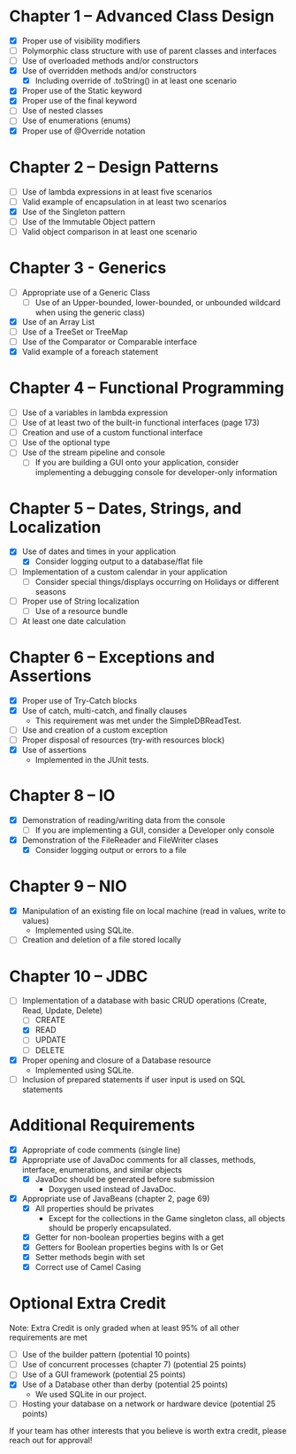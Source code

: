 # Chapter 1 – Advanced Class Design

- [X] Proper use of visibility modifiers
- [ ] Polymorphic class structure with use of parent classes and interfaces
- [ ] Use of overloaded methods and/or constructors
- [X] Use of overridden methods and/or constructors
   - [X] Including override of .toString() in at least one scenario
- [X] Proper use of the Static keyword
- [X] Proper use of the final keyword
- [ ] Use of nested classes
- [ ] Use of enumerations (enums)
- [X] Proper use of @Override notation

# Chapter 2 – Design Patterns

- [ ] Use of lambda expressions in at least five scenarios
- [ ] Valid example of encapsulation in at least two scenarios
- [X] Use of the Singleton pattern
- [ ] Use of the Immutable Object pattern
- [ ] Valid object comparison in at least one scenario

# Chapter 3 - Generics

- [ ] Appropriate use of a Generic Class
   - [ ] Use of an Upper-bounded, lower-bounded, or unbounded wildcard when using the generic class)
- [X] Use of an Array List
- [ ] Use of a TreeSet or TreeMap
- [ ] Use of the Comparator or Comparable interface
- [X] Valid example of a foreach statement

# Chapter 4 – Functional Programming

- [ ] Use of a variables in lambda expression
- [ ] Use of at least two of the built-in functional interfaces (page 173)
- [ ] Creation and use of a custom functional interface
- [ ] Use of the optional type
- [ ] Use of the stream pipeline and console
   - [ ] If you are building a GUI onto your application, consider implementing a debugging console for developer-only
      information

# Chapter 5 – Dates, Strings, and Localization

- [X] Use of dates and times in your application
   - [X] Consider logging output to a database/flat file
- [ ] Implementation of a custom calendar in your application
   - [ ] Consider special things/displays occurring on Holidays or different seasons
- [ ] Proper use of String localization
   - [ ] Use of a resource bundle
- [ ] At least one date calculation

# Chapter 6 – Exceptions and Assertions

- [X] Proper use of Try-Catch blocks
- [X] Use of catch, multi-catch, and finally clauses
  - This requirement was met under the SimpleDBReadTest.
- [ ] Use and creation of a custom exception
- [ ] Proper disposal of resources (try-with resources block)
- [X] Use of assertions
  - Implemented in the JUnit tests.

# Chapter 8 – IO

- [X] Demonstration of reading/writing data from the console
   - [ ] If you are implementing a GUI, consider a Developer only console
- [X] Demonstration of the FileReader and FileWriter clases
   - [X] Consider logging output or errors to a file

# Chapter 9 – NIO

- [X] Manipulation of an existing file on local machine (read in values, write to values)
  - Implemented using SQLite.
- [ ] Creation and deletion of a file stored locally

# Chapter 10 – JDBC

- [ ] Implementation of a database with basic CRUD operations (Create, Read, Update, Delete)
  - [ ] CREATE
  - [X] READ
  - [ ] UPDATE
  - [ ] DELETE
- [X] Proper opening and closure of a Database resource
  - Implemented using SQLite.
- [ ] Inclusion of prepared statements if user input is used on SQL statements

# Additional Requirements

- [X] Appropriate of code comments (single line)
- [X] Appropriate use of JavaDoc comments for all classes, methods, interface, enumerations, and similar
   objects
   - [X] JavaDoc should be generated before submission
     - Doxygen used instead of JavaDoc.
- [X] Appropriate use of JavaBeans (chapter 2, page 69)
    - [X] All properties should be privates
      - Except for the collections in the Game singleton class, all objects should be properly encapsulated.
    - [X] Getter for non-boolean properties begins with a get
    - [X] Getters for Boolean properties begins with Is or Get
    - [X] Setter methods begin with set
    - [X] Correct use of Camel Casing

# Optional Extra Credit

Note: Extra Credit is only graded when at least 95% of all other requirements are met

- [ ] Use of the builder pattern (potential 10 points)
- [ ] Use of concurrent processes (chapter 7) (potential 25 points)
- [ ] Use of a GUI framework (potential 25 points)
- [X] Use of a Database other than derby (potential 25 points)
  - We used SQLite in our project.
- [ ] Hosting your database on a network or hardware device (potential 25 points)

If your team has other interests that you believe is worth extra credit, please reach out for approval!